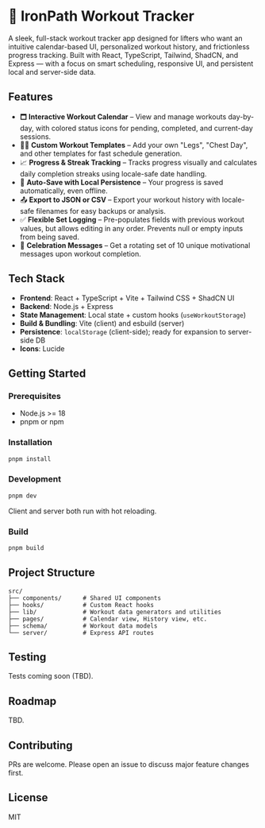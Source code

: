 # 💪 IronPath Workout Tracker

A sleek, full-stack workout tracker app designed for lifters who want an intuitive calendar-based UI, personalized workout history, and frictionless progress tracking. Built with React, TypeScript, Tailwind, ShadCN, and Express — with a focus on smart scheduling, responsive UI, and persistent local and server-side data. 

## Features

- 🗖️ **Interactive Workout Calendar** – View and manage workouts day-by-day, with colored status icons for pending, completed, and current-day sessions.
- 🏋️‍♂️ **Custom Workout Templates** – Add your own "Legs", "Chest Day", and other templates for fast schedule generation.
- 📈 **Progress & Streak Tracking** – Tracks progress visually and calculates daily completion streaks using locale-safe date handling.
- 🧠 **Auto-Save with Local Persistence** – Your progress is saved automatically, even offline.
- 📤 **Export to JSON or CSV** – Export your workout history with locale-safe filenames for easy backups or analysis.
- ✅ **Flexible Set Logging** – Pre-populates fields with previous workout values, but allows editing in any order. Prevents null or empty inputs from being saved.
- 🎉 **Celebration Messages** – Get a rotating set of 10 unique motivational messages upon workout completion.

## Tech Stack

- **Frontend**: React + TypeScript + Vite + Tailwind CSS + ShadCN UI
- **Backend**: Node.js + Express
- **State Management**: Local state + custom hooks (`useWorkoutStorage`)
- **Build & Bundling**: Vite (client) and esbuild (server)
- **Persistence**: `localStorage` (client-side); ready for expansion to server-side DB
- **Icons**: Lucide

## Getting Started

### Prerequisites

- Node.js >= 18
- pnpm or npm

### Installation

```bash
pnpm install
```

### Development

```bash
pnpm dev
```

Client and server both run with hot reloading.

### Build

```bash
pnpm build
```

## Project Structure

```
src/
├── components/      # Shared UI components
├── hooks/           # Custom React hooks
├── lib/             # Workout data generators and utilities
├── pages/           # Calendar view, History view, etc.
├── schema/          # Workout data models
└── server/          # Express API routes
```

## Testing

Tests coming soon (TBD).

## Roadmap

TBD.

## Contributing

PRs are welcome. Please open an issue to discuss major feature changes first.

## License

MIT
